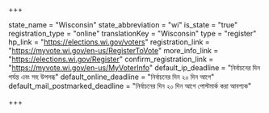 +++

state_name = "Wisconsin"
state_abbreviation = "wi"
is_state = "true"
registration_type = "online"
translationKey = "Wisconsin"
type = "register"
hp_link = "https://elections.wi.gov/voters"
registration_link = "https://myvote.wi.gov/en-us/RegisterToVote"
more_info_link = "https://elections.wi.gov/Register"
confirm_registration_link = "https://myvote.wi.gov/en-us/MyVoterInfo"
default_ip_deadline = "নির্বাচনের দিন পর্যন্ত এবং সহ উপলব্ধ"
default_online_deadline = "নির্বাচনের দিন ২০ দিন আগে"
default_mail_postmarked_deadline = "নির্বাচনের দিন ২০ দিন আগে পোস্টমার্ক করা আবশ্যক"

+++